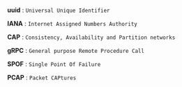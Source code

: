 
**uuid** : `Universal Unique Identifier`

**IANA** : `Internet Assigned Numbers Authority`

**CAP** : `Consistency, Availability and Partition networks`

**gRPC** : `General purpose Remote Procedure Call`

**SPOF** : `Single Point Of Failure`

**PCAP** : `Packet CAPtures`